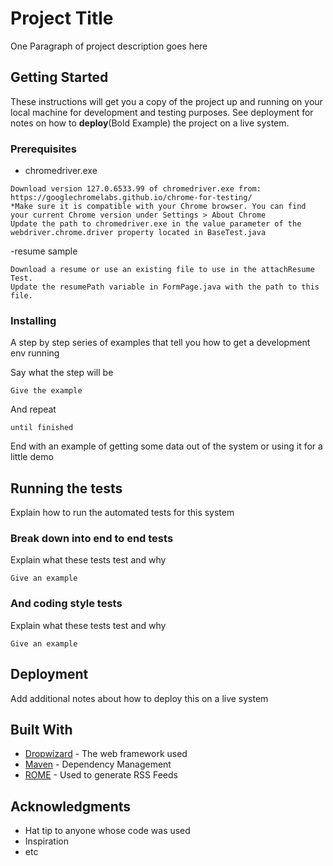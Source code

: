 

# Project Title

One Paragraph of project description goes here

## Getting Started

These instructions will get you a copy of the project up and running on your local machine for development and testing purposes. See deployment for notes on how to **deploy**(Bold Example) the project on a live system.

### Prerequisites

- chromedriver.exe
```
Download version 127.0.6533.99 of chromedriver.exe from: https://googlechromelabs.github.io/chrome-for-testing/
*Make sure it is compatible with your Chrome browser. You can find your current Chrome version under Settings > About Chrome
Update the path to chromedriver.exe in the value parameter of the webdriver.chrome.driver property located in BaseTest.java

```

-resume sample
```
Download a resume or use an existing file to use in the attachResume Test.
Update the resumePath variable in FormPage.java with the path to this file.

```

### Installing

A step by step series of examples that tell you how to get a development env running

Say what the step will be

```
Give the example
```

And repeat

```
until finished
```

End with an example of getting some data out of the system or using it for a little demo

## Running the tests

Explain how to run the automated tests for this system

### Break down into end to end tests

Explain what these tests test and why

```
Give an example
```

### And coding style tests

Explain what these tests test and why

```
Give an example
```

## Deployment

Add additional notes about how to deploy this on a live system

## Built With

* [Dropwizard](http://www.dropwizard.io/1.0.2/docs/) - The web framework used
* [Maven](https://maven.apache.org/) - Dependency Management
* [ROME](https://rometools.github.io/rome/) - Used to generate RSS Feeds

## Acknowledgments

* Hat tip to anyone whose code was used
* Inspiration
* etc
